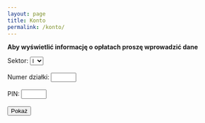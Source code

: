 ```yaml
---
layout: page
title: Konto
permalink: /konto/
---
```

**Aby wyświetlić informację o opłatach proszę wprowadzić dane**
<form id="paymentForm">
        <label for="sectorNumber">Sektor:</label>
		<select id="sectorNumber" name="sectorNumber">
		<option value="1">I</option>
		<option value="2">II</option>
		</select><br><br>
        <label for="alotmentNumber">Numer działki:</label>
        <input type="text" id="alotmentNumber" name="alotmentNumber" maxlength="4" size="4"><br><br>
        <label for="pinCode">PIN:</label>
        <input type="text" id="pinCode" name="pinCode" maxlength="4" size="4"><br><br>
        <input type="button" value="Pokaż" onclick="checkPayment()">
    </form>
<p id="result"></p>

<script>
        // Sample CSV data
        const csvData = `flat_number,house_number,metraz,kons,func,part,raz1,smiec,toi,sklad,ener,inv,raz2,razx,debt,amount,pin_code
        1,1,406,0.26,1.14,0.15,629.30,212.00,21.00,10.00,0.00,0.00,243.00,872.30,0.00,872.30,3665
        2,1,379,0.26,1.14,0.15,587.45,212.00,21.00,10.00,40.00,0.00,283.00,870.45,-72.22,942.67,1899
        3,1,401,0.26,1.14,0.15,621.55,212.00,21.00,10.00,40.00,0.00,283.00,904.55,-36.49,941.04,2204
        4,1,359,0.26,1.14,0.15,556.45,212.00,21.00,10.00,40.00,0.00,283.00,839.45,0.00,839.45,9884
        5,1,340,0.26,1.14,0.15,527.00,212.00,21.00,10.00,40.00,0.00,283.00,810.00,0.00,810.00,2600
        6,1,432,0.26,1.14,0.15,669.60,212.00,21.00,10.00,40.00,0.00,283.00,952.60,0.00,952.60,9267
        7,1,474,0.26,1.14,0.15,734.70,212.00,21.00,10.00,40.00,0.00,283.00,1 017.70,0.00,1017.70,3093
        8,1,441,0.26,1.14,0.15,683.55,212.00,21.00,10.00,0.00,0.00,243.00,926.55,0.00,926.55,1705
        9,1,353,0.26,1.14,0.15,547.15,212.00,21.00,10.00,40.00,0.00,283.00,830.15,-2.60,832.75,9748
        10,1,343,0.26,1.14,0.15,531.65,212.00,21.00,10.00,40.00,0.00,283.00,814.65,-47.54,862.19,4391
        11,1,368,0.26,1.14,0.15,570.40,212.00,21.00,10.00,0.00,0.00,243.00,813.40,0.00,813.40,4302
        12,1,394,0.26,1.14,0.15,610.70,212.00,21.00,10.00,40.00,0.00,283.00,893.70,0.00,893.70,4874
        13,1,380,0.26,1.14,0.15,589.00,212.00,21.00,10.00,40.00,0.00,283.00,872.00,-6.93,878.93,6529
14,1,377,0.26,1.14,0.15,584.35,212.00,21.00,10.00,40.00,0.00,283.00,867.35,0.00,867.35,2768
15,1,389,0.26,1.14,0.15,602.95,212.00,21.00,10.00,0.00,0.00,243.00,845.95,0.00,845.95,3751
16,1,353,0.26,1.14,0.15,547.15,212.00,21.00,10.00,40.00,0.00,283.00,830.15,0.00,830.15,9588
17,1,323,0.26,1.14,0.15,500.65,212.00,21.00,10.00,0.00,0.00,243.00,743.65,0.00,743.65,3136
18,1,363,0.26,1.14,0.15,562.65,212.00,21.00,10.00,40.00,0.00,283.00,845.65,0.00,845.65,8982
19,1,279,0.26,1.14,0.15,432.45,212.00,21.00,10.00,40.00,0.00,283.00,715.45,-3.00,718.45,9293
20,1,361,0.26,1.14,0.15,559.55,212.00,21.00,10.00,40.00,0.00,283.00,842.55,-0.15,842.70,6233
21,1,339,0.26,1.14,0.15,525.45,212.00,21.00,10.00,40.00,0.00,283.00,808.45,0.00,808.45,2949
22,1,327,0.26,1.14,0.15,506.85,212.00,21.00,10.00,40.00,0.00,283.00,789.85,0.00,789.85,5926
23,1,360,0.26,1.14,0.15,558.00,212.00,21.00,10.00,40.00,0.00,283.00,841.00,0.00,841.00,7747
24,1,428,0.26,1.14,0.15,663.40,212.00,21.00,10.00,40.00,0.00,283.00,946.40,0.00,946.40,6832
25,1,308,0.26,1.14,0.15,477.40,212.00,21.00,10.00,40.00,0.00,283.00,760.40,0.00,760.40,4208
26,1,302,0.26,1.14,0.15,468.10,212.00,21.00,10.00,40.00,0.00,283.00,751.10,0.00,751.10,3091
27,1,326,0.26,1.14,0.15,505.30,212.00,21.00,10.00,40.00,0.00,283.00,788.30,0.00,788.30,9616
28,1,246,0.26,1.14,0.15,381.30,212.00,21.00,10.00,0.00,0.00,243.00,624.30,0.00,624.30,1184
29,1,290,0.26,1.14,0.15,449.50,212.00,21.00,10.00,40.00,0.00,283.00,732.50,0.00,732.50,3077
30,1,319,0.26,1.14,0.15,494.45,212.00,21.00,10.00,40.00,0.00,283.00,777.45,0.00,777.45,5497
31,1,293,0.26,1.14,0.15,454.15,212.00,21.00,10.00,40.00,0.00,283.00,737.15,0.00,737.15,8507
32,1,331,0.26,1.14,0.15,513.05,212.00,21.00,10.00,0.00,0.00,243.00,756.05,0.00,756.05,8853
33,1,312,0.26,1.14,0.15,483.60,212.00,21.00,10.00,40.00,0.00,283.00,766.60,0.00,766.60,8278
34,1,326,0.26,1.14,0.15,505.30,212.00,21.00,10.00,40.00,0.00,283.00,788.30,0.00,788.30,3502
35,1,346,0.26,1.14,0.15,536.30,212.00,21.00,10.00,40.00,0.00,283.00,819.30,0.00,819.30,4149
36,1,334,0.26,1.14,0.15,517.70,212.00,21.00,10.00,40.00,0.00,283.00,800.70,0.00,800.70,8014
37,1,351,0.26,1.14,0.15,544.05,212.00,21.00,10.00,40.00,0.00,283.00,827.05,0.00,827.05,3766
38,1,306,0.26,1.14,0.15,474.30,212.00,21.00,10.00,40.00,0.00,283.00,757.30,0.00,757.30,4181
39,1,368,0.26,1.14,0.15,570.40,212.00,21.00,10.00,40.00,0.00,283.00,853.40,0.00,853.40,3176
40,1,346,0.26,1.14,0.15,536.30,212.00,21.00,10.00,40.00,0.00,283.00,819.30,0.00,819.30,8773
41,1,313,0.26,1.14,0.15,485.15,212.00,21.00,10.00,40.00,0.00,283.00,768.15,0.00,768.15,2621
42,1,312,0.26,1.14,0.15,483.60,212.00,21.00,10.00,40.00,0.00,283.00,766.60,0.00,766.60,8300
43,1,264,0.26,1.14,0.15,409.20,212.00,21.00,10.00,40.00,0.00,283.00,692.20,-6.61,698.81,2395
44,1,337,0.26,1.14,0.15,522.35,212.00,21.00,10.00,40.00,0.00,283.00,805.35,0.00,805.35,2051
45,1,310,0.26,1.14,0.15,480.50,212.00,21.00,10.00,40.00,0.00,283.00,763.50,0.00,763.50,2257
46,1,332,0.26,1.14,0.15,514.60,212.00,21.00,10.00,40.00,0.00,283.00,797.60,0.00,797.60,2976
47,1,335,0.26,1.14,0.15,519.25,212.00,21.00,10.00,40.00,0.00,283.00,802.25,0.00,802.25,5125
48,1,359,0.26,1.14,0.15,556.45,212.00,21.00,10.00,40.00,0.00,283.00,839.45,0.00,839.45,6359
49,1,350,0.26,1.14,0.15,542.50,212.00,21.00,10.00,40.00,0.00,283.00,825.50,-8.39,833.89,8340
50,1,389,0.26,1.14,0.15,602.95,212.00,21.00,10.00,40.00,0.00,283.00,885.95,0.00,885.95,9049
51,1,326,0.26,1.14,0.15,505.30,212.00,21.00,10.00,40.00,0.00,283.00,788.30,0.00,788.30,2364
52,1,386,0.26,1.14,0.15,598.30,212.00,21.00,10.00,40.00,0.00,283.00,881.30,0.00,881.30,3873
53,1,387,0.26,1.14,0.15,599.85,212.00,21.00,10.00,40.00,0.00,283.00,882.85,-0.91,883.76,2381
54,1,307,0.26,1.14,0.15,475.85,212.00,21.00,10.00,40.00,0.00,283.00,758.85,-4.00,762.85,3911
55,1,328,0.26,1.14,0.15,508.40,212.00,21.00,10.00,40.00,0.00,283.00,791.40,0.00,791.40,7063
56,1,345,0.26,1.14,0.15,534.75,212.00,21.00,10.00,40.00,0.00,283.00,817.75,0.00,817.75,4116
57,1,424,0.26,1.14,0.15,657.20,212.00,21.00,10.00,40.00,0.00,283.00,940.20,-0.32,940.52,5900
58,1,302,0.26,1.14,0.15,468.10,212.00,21.00,10.00,40.00,0.00,283.00,751.10,0.00,751.10,5095
59,1,299,0.26,1.14,0.15,463.45,212.00,21.00,10.00,40.00,0.00,283.00,746.45,0.00,746.45,1565
60,1,305,0.26,1.14,0.15,472.75,212.00,21.00,10.00,40.00,0.00,283.00,755.75,0.00,755.75,8223
61,1,308,0.26,1.14,0.15,477.40,212.00,21.00,10.00,40.00,0.00,283.00,760.40,0.00,760.40,2229
62,1,306,0.26,1.14,0.15,474.30,212.00,21.00,10.00,0.00,0.00,243.00,717.30,-0.26,717.56,7247
63,1,321,0.26,1.14,0.15,497.55,212.00,21.00,10.00,0.00,0.00,243.00,740.55,0.00,740.55,5396
64,1,320,0.26,1.14,0.15,496.00,212.00,21.00,10.00,40.00,0.00,283.00,779.00,-9.85,788.85,9286
65,1,324,0.26,1.14,0.15,502.20,212.00,21.00,10.00,40.00,0.00,283.00,785.20,0.00,785.20,5585
66,1,315,0.26,1.14,0.15,488.25,212.00,21.00,10.00,0.00,0.00,243.00,731.25,0.00,731.25,5320
67,1,304,0.26,1.14,0.15,471.20,212.00,21.00,10.00,40.00,0.00,283.00,754.20,0.10,754.10,3032
68,1,315,0.26,1.14,0.15,488.25,212.00,21.00,10.00,40.00,0.00,283.00,771.25,0.00,771.25,4630
69,1,339,0.26,1.14,0.15,525.45,212.00,21.00,10.00,0.00,0.00,243.00,768.45,0.00,768.45,5851
70,1,370,0.26,1.14,0.15,573.50,212.00,21.00,10.00,40.00,0.00,283.00,856.50,-8.59,865.09,9752
71,1,319,0.26,1.14,0.15,494.45,212.00,21.00,10.00,40.00,0.00,283.00,777.45,0.00,777.45,9006
72,1,334,0.26,1.14,0.15,517.70,212.00,21.00,10.00,40.00,0.00,283.00,800.70,0.00,800.70,3943
73,1,288,0.26,1.14,0.15,446.40,212.00,21.00,10.00,40.00,0.00,283.00,729.40,0.00,729.40,6686
74,1,346,0.26,1.14,0.15,536.30,212.00,21.00,10.00,40.00,0.00,283.00,819.30,0.00,819.30,5220
75,1,330,0.26,1.14,0.15,511.50,212.00,21.00,10.00,40.00,0.00,283.00,794.50,0.00,794.50,1772
76,1,326,0.26,1.14,0.15,505.30,212.00,21.00,10.00,40.00,0.00,283.00,788.30,0.00,788.30,3185
77,1,288,0.26,1.14,0.15,446.40,212.00,21.00,10.00,40.00,0.00,283.00,729.40,0.00,729.40,4007
78,1,380,0.26,1.14,0.15,589.00,212.00,21.00,10.00,0.00,0.00,243.00,832.00,-2.98,834.98,3159
79,1,440,0.26,1.14,0.15,682.00,212.00,21.00,10.00,40.00,0.00,283.00,965.00,0.00,965.00,8116
80,1,480,0.26,1.14,0.15,744.00,212.00,21.00,10.00,40.00,0.00,283.00,1 027.00,0.00,1 027.00,7944
81,1,381,0.26,1.14,0.15,590.55,212.00,21.00,10.00,40.00,0.00,283.00,873.55,0.00,873.55,1708
82,1,361,0.26,1.14,0.15,559.55,212.00,21.00,10.00,40.00,0.00,283.00,842.55,0.00,842.55,9633
83,1,359,0.26,1.14,0.15,556.45,212.00,21.00,10.00,40.00,0.00,283.00,839.45,0.00,839.45,1585
84,1,377,0.26,1.14,0.15,584.35,212.00,21.00,10.00,40.00,0.00,283.00,867.35,-35.23,902.58,1459
85,1,321,0.26,1.14,0.15,497.55,212.00,21.00,10.00,40.00,0.00,283.00,780.55,0.00,780.55,1523
86,1,324,0.26,1.14,0.15,502.20,212.00,21.00,10.00,40.00,0.00,283.00,785.20,0.00,785.20,4394
87,1,299,0.26,1.14,0.15,463.45,212.00,21.00,10.00,40.00,0.00,283.00,746.45,0.00,746.45,1402
88,1,322,0.26,1.14,0.15,499.10,212.00,21.00,10.00,40.00,0.00,283.00,782.10,0.00,782.10,1948
89,1,300,0.26,1.14,0.15,465.00,212.00,21.00,10.00,40.00,0.00,283.00,748.00,0.00,748.00,4378
90,1,341,0.26,1.14,0.15,528.55,212.00,21.00,10.00,0.00,0.00,243.00,771.55,0.00,771.55,3996
91,1,362,0.26,1.14,0.15,561.10,212.00,21.00,10.00,40.00,0.00,283.00,844.10,0.00,844.10,2637
1,2,319,0.26,1.14,0.15,494.45,212.00,21.00,10.00,40.00,0.00,283.00,777.45,0.00,777.45,5207
2,2,363,0.26,1.14,0.15,562.65,212.00,21.00,10.00,0.00,0.00,243.00,805.65,0.00,805.65,3104
3,2,352,0.26,1.14,0.15,545.60,212.00,21.00,10.00,40.00,0.00,283.00,828.60,0.00,828.60,5507
4,2,336,0.26,1.14,0.15,520.80,212.00,21.00,10.00,0.00,0.00,243.00,763.80,-15.14,778.94,4368
5,2,302,0.26,1.14,0.15,468.10,212.00,21.00,10.00,40.00,0.00,283.00,751.10,-0.27,751.37,8834
6,2,433,0.26,1.14,0.15,671.15,212.00,21.00,10.00,40.00,0.00,283.00,954.15,0.00,954.15,6644
7,2,378,0.26,1.14,0.15,585.90,212.00,21.00,10.00,0.00,0.00,243.00,828.90,0.00,828.90,4467
8,2,323,0.26,1.14,0.15,500.65,212.00,21.00,10.00,40.00,0.00,283.00,783.65,0.00,783.65,2498
9,2,284,0.26,1.14,0.15,440.20,212.00,21.00,10.00,0.00,0.00,243.00,683.20,-3.31,686.51,3511
10,2,383,0.26,1.14,0.15,593.65,212.00,21.00,10.00,0.00,0.00,243.00,836.65,0.00,836.65,5673
11,2,308,0.26,1.14,0.15,477.40,212.00,21.00,10.00,40.00,0.00,283.00,760.40,0.00,760.40,2037
12,2,284,0.26,1.14,0.15,440.20,212.00,21.00,10.00,40.00,0.00,283.00,723.20,0.00,723.20,4876
13,2,412,0.26,1.14,0.15,638.60,212.00,21.00,10.00,40.00,0.00,283.00,921.60,0.00,921.60,7335
14,2,301,0.26,1.14,0.15,466.55,212.00,21.00,10.00,0.00,0.00,243.00,709.55,0.00,709.55,5681
15,2,303,0.26,1.14,0.15,469.65,212.00,21.00,10.00,40.00,0.00,283.00,752.65,0.00,752.65,9924
16,2,314,0.26,1.14,0.15,486.70,212.00,21.00,10.00,0.00,0.00,243.00,729.70,0.00,729.70,8442
17,2,281,0.26,1.14,0.15,435.55,212.00,21.00,10.00,40.00,0.00,283.00,718.55,0.00,718.55,9182
18,2,317,0.26,1.14,0.15,491.35,212.00,21.00,10.00,40.00,0.00,283.00,774.35,0.00,774.35,7688
19,2,320,0.26,1.14,0.15,496.00,212.00,21.00,10.00,0.00,0.00,243.00,739.00,0.00,739.00,6560
20,2,324,0.26,1.14,0.15,502.20,212.00,21.00,10.00,40.00,0.00,283.00,785.20,0.00,785.20,2507
21,2,310,0.26,1.14,0.15,480.50,212.00,21.00,10.00,40.00,0.00,283.00,763.50,-26.99,790.49,8290
22,2,319,0.26,1.14,0.15,494.45,212.00,21.00,10.00,40.00,0.00,283.00,777.45,0.00,777.45,5878
23,2,346,0.26,1.14,0.15,536.30,212.00,21.00,10.00,40.00,0.00,283.00,819.30,0.00,819.30,5948
24,2,310,0.26,1.14,0.15,480.50,212.00,21.00,10.00,40.00,0.00,283.00,763.50,0.00,763.50,6912
25,2,280,0.26,1.14,0.15,434.00,212.00,21.00,10.00,0.00,0.00,243.00,677.00,0.00,677.00,7552
26,2,294,0.26,1.14,0.15,455.70,212.00,21.00,10.00,40.00,0.00,283.00,738.70,0.00,738.70,4336
27,2,353,0.26,1.14,0.15,547.15,212.00,21.00,10.00,40.00,0.00,283.00,830.15,0.00,830.15,1140
28,2,308,0.26,1.14,0.15,477.40,212.00,21.00,10.00,40.00,0.00,283.00,760.40,0.00,760.40,3194
29,2,324,0.26,1.14,0.15,502.20,212.00,21.00,10.00,40.00,0.00,283.00,785.20,-3.99,789.19,3456
30,2,295,0.26,1.14,0.15,457.25,212.00,21.00,10.00,40.00,0.00,283.00,740.25,0.00,740.25,8324
31,2,326,0.26,1.14,0.15,505.30,212.00,21.00,10.00,40.00,0.00,283.00,788.30,0.00,788.30,7270
32,2,315,0.26,1.14,0.15,488.25,212.00,21.00,10.00,0.00,0.00,243.00,731.25,-22.44,753.69,6373
33,2,307,0.26,1.14,0.15,475.85,212.00,21.00,10.00,40.00,0.00,283.00,758.85,0.00,758.85,7865
34,2,397,0.26,1.14,0.15,615.35,212.00,21.00,10.00,40.00,0.00,283.00,898.35,0.00,898.35,4404
35,2,282,0.26,1.14,0.15,437.10,212.00,21.00,10.00,0.00,0.00,243.00,680.10,0.00,680.10,7809
36,2,292,0.26,1.14,0.15,452.60,212.00,21.00,10.00,40.00,0.00,283.00,735.60,-1.88,737.48,4114
37,2,264,0.26,1.14,0.15,409.20,212.00,21.00,10.00,40.00,0.00,283.00,692.20,0.00,692.20,4426
38,2,282,0.26,1.14,0.15,437.10,212.00,21.00,10.00,40.00,0.00,283.00,720.10,0.00,720.10,5495
39,2,354,0.26,1.14,0.15,548.70,212.00,21.00,10.00,40.00,0.00,283.00,831.70,0.00,831.70,5433
40,2,307,0.26,1.14,0.15,475.85,212.00,21.00,10.00,40.00,0.00,283.00,758.85,0.00,758.85,6845
41,2,255,0.26,1.14,0.15,395.25,212.00,21.00,10.00,40.00,0.00,283.00,678.25,0.00,678.25,7300
42,2,275,0.26,1.14,0.15,426.25,212.00,21.00,10.00,40.00,0.00,283.00,709.25,0.00,709.25,1456
43,2,402,0.26,1.14,0.15,623.10,212.00,21.00,10.00,0.00,0.00,243.00,866.10,0.00,866.10,7458
44,2,427,0.26,1.14,0.15,661.85,212.00,21.00,10.00,40.00,0.00,283.00,944.85,0.00,944.85,7153
45,2,373,0.26,1.14,0.15,578.15,212.00,21.00,10.00,40.00,0.00,283.00,861.15,0.00,861.15,2112
46,2,371,0.26,1.14,0.15,575.05,212.00,21.00,10.00,40.00,0.00,283.00,858.05,0.00,858.05,8149
47,2,339,0.26,1.14,0.15,525.45,212.00,21.00,10.00,40.00,0.00,283.00,808.45,0.00,808.45,3873
48,2,339,0.26,1.14,0.15,525.45,212.00,21.00,10.00,40.00,0.00,283.00,808.45,0.00,808.45,9251
49,2,386,0.26,1.14,0.15,598.30,212.00,21.00,10.00,40.00,0.00,283.00,881.30,0.00,881.30,3549
50,2,400,0.26,1.14,0.15,620.00,212.00,21.00,10.00,40.00,0.00,283.00,903.00,-2.48,905.48,8109
51,2,397,0.26,1.14,0.15,615.35,212.00,21.00,10.00,40.00,0.00,283.00,898.35,-34.61,932.96,4381
52,2,353,0.26,1.14,0.15,547.15,212.00,21.00,10.00,40.00,0.00,283.00,830.15,0.00,830.15,9683
53,2,341,0.26,1.14,0.15,528.55,212.00,21.00,10.00,40.00,0.00,283.00,811.55,0.00,811.55,3872
54,2,373,0.26,1.14,0.15,578.15,212.00,21.00,10.00,40.00,0.00,283.00,861.15,0.00,861.15,8929
55,2,445,0.26,1.14,0.15,689.75,212.00,21.00,10.00,40.00,0.00,283.00,972.75,0.00,972.75,7632
56,2,298,0.26,1.14,0.15,461.90,212.00,21.00,10.00,40.00,0.00,283.00,744.90,0.00,744.90,8495
57,2,308,0.26,1.14,0.15,477.40,212.00,21.00,10.00,40.00,0.00,283.00,760.40,0.00,760.40,1751
58,2,307,0.26,1.14,0.15,475.85,212.00,21.00,10.00,40.00,0.00,283.00,758.85,-3.76,762.61,1234
59,2,363,0.26,1.14,0.15,562.65,212.00,21.00,10.00,40.00,0.00,283.00,845.65,0.00,845.65,2885
60,2,378,0.26,1.14,0.15,585.90,212.00,21.00,10.00,40.00,0.00,283.00,868.90,0.00,868.90,6133
61,2,336,0.26,1.14,0.15,520.80,212.00,21.00,10.00,40.00,0.00,283.00,803.80,0.00,803.80,2318
62,2,301,0.26,1.14,0.15,466.55,212.00,21.00,10.00,40.00,0.00,283.00,749.55,0.00,749.55,6764
63,2,354,0.26,1.14,0.15,548.70,212.00,21.00,10.00,40.00,0.00,283.00,831.70,0.00,831.70,6688
64,2,366,0.26,1.14,0.15,567.30,212.00,21.00,10.00,40.00,0.00,283.00,850.30,0.00,850.30,5014
65,2,339,0.26,1.14,0.15,525.45,212.00,21.00,10.00,40.00,0.00,283.00,808.45,0.00,808.45,7065
66,2,314,0.26,1.14,0.15,486.70,212.00,21.00,10.00,0.00,0.00,243.00,729.70,0.00,729.70,8453
67,2,307,0.26,1.14,0.15,475.85,212.00,21.00,10.00,0.00,0.00,243.00,718.85,0.00,718.85,3877
68,2,339,0.26,1.14,0.15,525.45,212.00,21.00,10.00,40.00,0.00,283.00,808.45,-2.58,811.03,6329
69,2,325,0.26,1.14,0.15,503.75,212.00,21.00,10.00,0.00,0.00,243.00,746.75,0.00,746.75,6355
70,2,259,0.26,1.14,0.15,401.45,212.00,21.00,10.00,40.00,0.00,283.00,684.45,-3.70,688.15,8669
71,2,294,0.26,1.14,0.15,455.70,212.00,21.00,10.00,0.00,0.00,243.00,698.70,0.00,698.70,3155
72,2,283,0.26,1.14,0.15,438.65,212.00,21.00,10.00,40.00,0.00,283.00,721.65,0.00,721.65,2025
73,2,281,0.26,1.14,0.15,435.55,212.00,21.00,10.00,40.00,0.00,283.00,718.55,0.00,718.55,6671
74,2,253,0.26,1.14,0.15,392.15,212.00,21.00,10.00,40.00,0.00,283.00,675.15,-8.54,683.69,8775
75,2,286,0.26,1.14,0.15,443.30,212.00,21.00,10.00,40.00,0.00,283.00,726.30,-0.26,726.56,5843
76,2,315,0.26,1.14,0.15,488.25,212.00,21.00,10.00,40.00,0.00,283.00,771.25,0.00,771.25,9072
77,2,270,0.26,1.14,0.15,418.50,212.00,21.00,10.00,40.00,0.00,283.00,701.50,0.00,701.50,9467
78,2,296,0.26,1.14,0.15,458.80,212.00,21.00,10.00,40.00,0.00,283.00,741.80,0.00,741.80,3058
79,2,353,0.26,1.14,0.15,547.15,212.00,21.00,10.00,40.00,0.00,283.00,830.15,0.00,830.15,3015
80,2,326,0.26,1.14,0.15,505.30,212.00,21.00,10.00,40.00,0.00,283.00,788.30,0.00,788.30,8187
81,2,310,0.26,1.14,0.15,480.50,212.00,21.00,10.00,40.00,0.00,283.00,763.50,-7.81,771.31,5492
82,2,334,0.26,1.14,0.15,517.70,212.00,21.00,10.00,40.00,0.00,283.00,800.70,0.00,800.70,2728
83,2,304,0.26,1.14,0.15,471.20,212.00,21.00,10.00,40.00,0.00,283.00,754.20,0.00,754.20,1130
84,2,300,0.26,1.14,0.15,465.00,212.00,21.00,10.00,40.00,0.00,283.00,748.00,0.00,748.00,1946
85,2,310,0.26,1.14,0.15,480.50,212.00,21.00,10.00,40.00,0.00,283.00,763.50,0.00,763.50,2816
86,2,225,0.26,1.14,0.15,348.75,212.00,21.00,10.00,40.00,0.00,283.00,631.75,0.00,631.75,1156
87,2,270,0.26,1.14,0.15,418.50,212.00,21.00,10.00,40.00,0.00,283.00,701.50,0.00,701.50,7562
88,2,253,0.26,1.14,0.15,392.15,212.00,21.00,10.00,40.00,0.00,283.00,675.15,-7.13,682.28,7915
89,2,500,0.26,1.14,0.15,775.00,212.00,21.00,10.00,40.00,0.00,283.00,1 058.00,-1.42,1 059.42,8420
90,2,492,0.26,1.14,0.15,762.60,212.00,21.00,10.00,40.00,0.00,283.00,1 045.60,0.00,1 045.60,9834
91,2,237,0.26,1.14,0.15,367.35,212.00,21.00,10.00,0.00,0.00,243.00,610.35,0.00,610.35,4954
93,2,338,0.26,1.14,0.15,523.90,212.00,21.00,10.00,40.00,0.00,283.00,806.90,0.00,806.90,1819`;

        function parseCSV(csv) {
            const lines = csv.split('\n');
            const result = [];
            const headers = lines[0].split(',');

            for (let i = 1; i < lines.length; i++) {
                const obj = {};
                const currentline = lines[i].split(',');

                for (let j = 0; j < headers.length; j++) {
                    obj[headers[j].trim()] = currentline[j].trim();
                }
                result.push(obj);
            }
            return result;
        }

        function checkPayment() {
            const houseNumber = document.getElementById('sectorNumber').value;
            const flatNumber = document.getElementById('alotmentNumber').value;
            const pinCode = document.getElementById('pinCode').value;
            const data = parseCSV(csvData);
            const result = data.find(row => row.house_number === houseNumber && row.flat_number === flatNumber && row.pin_code === pinCode);

            if (result) {
                document.getElementById('result').innerText = `Nr działki ${flatNumber} Sektor ${houseNumber}  \n\n <b>Ilość M2:</b> ${result.metraz} \n\n Konserwacja infrastruktury ogrodowej, koszty hydroforni i inne: ${result.kons} zł \n\n Opłata na pokrycie kosztów funkcjonowania ROD w tym zarządu (Płace, art.biurowe, opłaty pocztowe i inne): ${result.func} zł \n\n Partycypacja: ${result.part} zł \n\n Razem: ${result.raz1} \n\n Opłata za wywóz śmieci: ${result.smiec} zł \n\n TOITOI: ${result.smiec} zł \n\n Składka członkowska: ${result.sklad} zł \n\n Opłata energetyczna: ${result.ener} zł \n\n Opłata inwestycyjna: ${result.inv} zł \n\n Zaległość/Nadpłata/Odsetki: ${result.debt} \n\n Razem: ${result.raz2} zł.  \n\n Do zapłaty: ${result.amount} zł. \n\n \n\n Na przelewie obowiązkowo podawać numer działki i sektor. \n\n Bank Millennium 17 1160 2202 0000 0001 3045 1918`;
            } else {
                document.getElementById('result').innerText = 'Błędny PIN';
            }
        }
</script>
